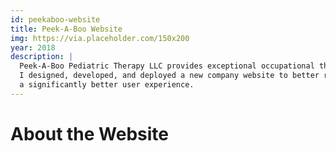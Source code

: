 ```yaml
---
id: peekaboo-website
title: Peek-A-Boo Website
img: https://via.placeholder.com/150x200
year: 2018
description: |
  Peek-A-Boo Pediatric Therapy LLC provides exceptional occupational therapy services in the Denver, CO area.
  I designed, developed, and deployed a new company website to better represent the company’s mission and provide 
  a significantly better user experience.
---
```


About the Website
============
